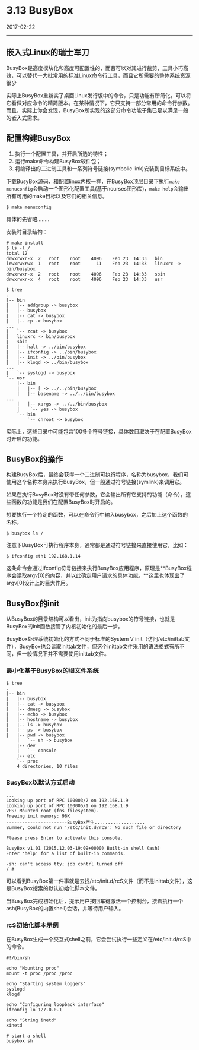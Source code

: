 # 3.13 BusyBox

2017-02-22

--------------

## 嵌入式Linux的瑞士军刀

BusyBox是高度模块化和高度可配置性的，而且可以对其进行裁剪，工具小巧高效，可以替代一大批常用的标准Linux命令行工具，而且它所需要的整体系统资源很少

实际上BusyBox重新实了桌面Linux发行版中的命令，只是功能有所简化，可以将它看做对应命令的精简版本。在某种情况下，它只支持一部分常用的命令行参数。而且，实际上你会发现，BusyBox所实现的这部分命令功能子集已足以满足一般的嵌入式需求。

## 配置构建BusyBox

1. 执行一个配置工具，并开启所选的特性；
2. 运行make命令构建BusyBox软件包；
3. 将编译出的二进制工具和一系列符号链接(symbolic link)安装到目标系统中。

下载BusyBox源码，和配置linux内核一样，在BusyBox顶层目录下执行`make menuconfig`会启动一个图形化配置工具(基于ncurses图形库)，`make help`会输出所有可用的make目标以及它们的相关信息。

    $ make menuconfig

具体的先省略........

安装时目录结构：

    # make install
    $ ls -l /
    total 12
    drwxrwxr-x  2   root    root    4096    Feb 23  14:33   bin
    lrwxrwxrwx  1   root    root      11    Feb 23  14:33   linuxrc -> bin/busybox
    drwxrwxr-x  2   root    root    4096    Feb 23  14:33   sbin
    drwxrwxr-x  4   root    root    4096    Feb 23  14:33   usr

    $ tree
    .
    |-- bin
    |   |-- addgroup -> busybox
    |   |-- busybox
    |   |-- cat -> busybox
    |   |-- cp -> busybox
    ...
    |   `-- zcat -> busybox
    |   linuxrc -> bin/busybox
    |   sbin
    |   |-- halt -> ../bin/busybox
    |   |-- ifconfig -> ../bin/busybox
    |   |-- init -> ../bin/busybox
    |   |-- klogd -> ../bin/busybox
    ...
    |   `-- syslogd -> busybox
    `-- usr 
        |-- bin
        |   |-- [ -> ../../bin/busybox 
        |   |-- basename -> ../../bin/busybox 
    ...
        |   |-- xargs -> ../../bin/busybox 
        |    `-- yes -> busybox
        `-- bin
            `-- chroot -> busybox

实际上，这些目录中可能包含100多个符号链接，具体数目取决于在配置BusyBox时开启的功能。

## BusyBox的操作

构建BusyBox后，最终会获得一个二进制可执行程序，名称为busybox，我们可使用这个名称本身来执行BusyBox，但一般通过符号链接(symlink)来调用它。

如果在执行BusyBox时没有带任何参数，它会输出所有它支持的功能（命令），这些函数的功能是我们在配置BusyBox时开启的。

想要执行一个特定的函数，可以在命令行中输入busybox，之后加上这个函数的名称。

    $ busybox ls /

注意下BusyBox可执行程序本身，通常都是通过符号链接来直接使用它，比如：

    $ ifconfig eth1 192.168.1.14

这条命令会通过ifconfig符号链接来执行BusyBox应用程序，原理是**BusyBox程序会读取argv[0]的内容，并以此确定用户请求的具体功能。**这里也体现出了argv[0]设计上的巨大作用。

## BusyBox的init

从BusyBox的目录结构可以看出，init为指向busybox的符号链接，也就是BusyBox的init函数接管了内核初始化的最后一步。

BusyBox处理系统初始化的方式不同于标准的System V init（访问/etc/inittab文件），BusyBox也会读取inittab文件，但这个inittab文件采用的语法格式有所不同，但一般情况下并不需要使用inittab文件。

### 最小化基于BusyBox的根文件系统

    $ tree
    .
    |-- bin
    |   |-- busybox
    |   |-- cat -> busybox
    |   |-- dmesg -> busybox
    |   |-- echo -> busybox
    |   |-- hostname -> busybox
    |   |-- ls -> busybox
    |   |-- ps -> busybox
    |   |-- pwd -> busybox
        |   `-- sh -> busybox
        |-- dev
        |   `-- console
        |-- etc
        `-- proc
        4 directories, 10 files

### BusyBox以默认方式启动

    ...
    Looking up port of RPC 100003/2 on 192.168.1.9
    Looking up port of RPC 100005/1 on 192.168.1.9
    VFS: Mounted root (fns filesystem).
    Freeing init memory: 96K
    -----------------------BusyBox产生...................
    Bummer, could not run '/etc/init.d/rcS': No such file or directory

    Please press Enter to activate this console.

    BusyBox v1.01 (2015.12.03-19:09+0000) Built-in shell (ash)
    Enter 'help' for a list of built-in commands.

    -sh: can't access tty; job contrl turned off
    / #
    
可以看到BusyBox第一件事就是去找/etc/init.d/rcS文件（而不是inittab文件），这是BusyBox搜索的默认初始化脚本文件。

当BusyBox完成初始化后，提示用户按回车键激活一个控制台，接着执行一个ash(BusyBox的内置shell)会话，并等待用户输入。

### rcS初始化脚本示例

在BusyBox生成一个交互式shell之前，它会尝试执行一些定义在/etc/init.d/rcS中的命令。

    #!/bin/sh

    echo "Mounting proc"
    mount -t proc /proc /proc

    echo "Starting system loggers"
    syslogd
    klogd

    echo "Configuring loopback interface"
    ifconfig lo 127.0.0.1

    echo "String inetd"
    xinetd

    # start a shell
    busybox sh


